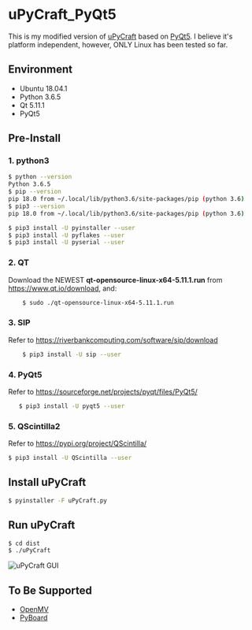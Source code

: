 # uPyCraft_PyQt5

This is my modified version of [uPyCraft](https://github.com/DFRobot/uPyCraft) based on [PyQt5](https://sourceforge.net/projects/pyqt/files/PyQt5/). I believe it's platform independent, however, ONLY Linux has been tested so far.


## Environment
* Ubuntu 18.04.1
* Python 3.6.5
* Qt 5.11.1
* PyQt5


## Pre-Install

### 1. python3

```bash
$ python --version
Python 3.6.5
$ pip --version
pip 18.0 from ~/.local/lib/python3.6/site-packages/pip (python 3.6)
$ pip3 --version
pip 18.0 from ~/.local/lib/python3.6/site-packages/pip (python 3.6)

$ pip3 install -U pyinstaller --user
$ pip3 install -U pyflakes --user
$ pip3 install -U pyserial --user
```

### 2. QT

Download the NEWEST **qt-opensource-linux-x64-5.11.1.run** from https://www.qt.io/download, and:
```bash
    $ sudo ./qt-opensource-linux-x64-5.11.1.run
```

### 3. SIP

Refer to https://riverbankcomputing.com/software/sip/download
```bash
    $ pip3 install -U sip --user
```
        
### 4. PyQt5
   
Refer to https://sourceforge.net/projects/pyqt/files/PyQt5/
```bash
   $ pip3 install -U pyqt5 --user
```

### 5. QScintilla2
   
Refer to https://pypi.org/project/QScintilla/
```bash
$ pip3 install -U QScintilla --user
```


## Install uPyCraft

```bash
$ pyinstaller -F uPyCraft.py
```


## Run uPyCraft

```bash
$ cd dist
$ ./uPyCraft
```

![uPyCraft GUI](https://raw.githubusercontent.com/LongerVision/Resource/master/uPyCraft/uPyCraft.jpg)


## To Be Supported

* [OpenMV](https://openmv.io/)
* [PyBoard](http://micropython.org/)
